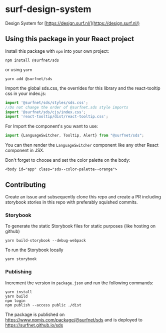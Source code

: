 # surf-design-system

Design System for [https://design.surf.nl/](https://design.surf.nl/)

## Using this package in your React project

Install this package with `npm` into your own project:
```shell
npm install @surfnet/sds
```
or using `yarn`
```shell
yarn add @surfnet/sds
```
Import the global sds.css, the overrides for this library and the react-tooltip css in your index.js:
```js
import '@surfnet/sds/styles/sds.css';
//Do not change the order of @surfnet.sds style imports
import '@surfnet/sds/cjs/index.css';
import 'react-tooltip/dist/react-tooltip.css';
```
For 
Import the component's you want to use:
```js
import {LanguageSwitcher, Tooltip, Alert} from "@surfnet/sds";
```
You can then render the `LanguageSwitcher` component like any other React component in JSX.

Don't forget to choose and set the color palette on the body:
```
<body id="app" class="sds--color-palette--orange">
```

## Contributing
Create an issue and subsequently clone this repo and create a PR including storybook stories in this repo
with preferably squished commits.

### Storybook

To generate the static Storybook files for static purposes (like hosting on github)
```
yarn build-storybook --debug-webpack
```
To run the Storybook locally
```
yarn storybook
```

### Publishing

Increment the version in `package.json` and run the following commands:
```
yarn install
yarn build
npm login
npm publish --access public ./dist
```
The package is published on https://www.npmjs.com/package/@surfnet/sds and is deployed to https://surfnet.github.io/sds
